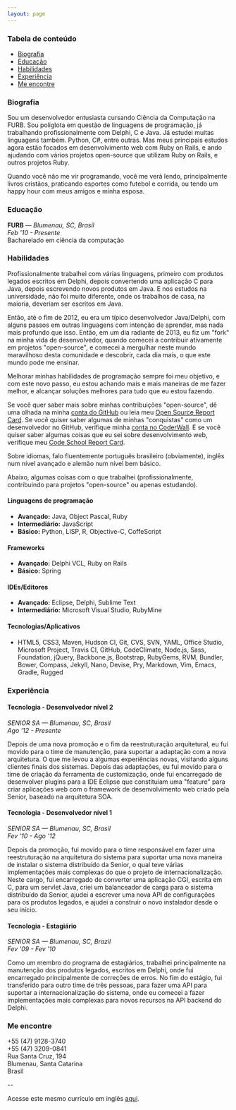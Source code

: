```yaml
---
layout: page
---
```


### Tabela de conteúdo

- [Biografia](#biography)
- [Educação](#education)
- [Habilidades](#skills)
- [Experiência](#work-exp)
- [Me encontre](#find-me)

<h3 id="biography">Biografia</h3>

Sou um desenvolvedor entusiasta cursando Ciência da Computação na FURB. Sou poliglota em questão de linguagens de programação, já trabalhando profissionalmente com Delphi, C e Java. Já estudei muitas linguagens também. Python, C#, entre outras. Mas meus principais estudos agora estão focados em desenvolvimento web com Ruby on Rails, e ando ajudando com vários projetos open-source que utilizam Ruby on Rails, e outros projetos Ruby.

Quando você não me vir programando, você me verá lendo, principalmente livros cristãos, praticando esportes como futebol e corrida, ou tendo um happy hour com meus amigos e minha esposa.

<h3 id="education">Educação</h3>

**FURB** &mdash; *Blumenau, SC, Brasil*<br/>
*Feb '10 - Presente*<br/>
Bacharelado em ciência da computação

<h3 id="skills">Habilidades</h3>

Profissionalmente trabalhei com várias linguagens, primeiro com produtos legados escritos em Delphi, depois convertendo uma aplicação C para Java, depois escrevendo novos produtos em Java. E nos estudos na universidade, não foi muito diferente, onde os trabalhos de casa, na maioria, deveriam ser escritos em Java.

Então, até o fim de 2012, eu era um típico desenvolvedor Java/Delphi, com alguns passos em outras linguagens com intenção de aprender, mas nada mais profundo que isso. Então, em um dia radiante de 2013, eu fiz um "fork" na minha vida de desenvolvedor, quando comecei a contribuir ativamente em projetos "open-source", e comecei a mergulhar neste mundo maravilhoso desta comunidade e descobrir, cada dia mais, o que este mundo pode me ensinar.

Melhorar minhas habilidades de programação sempre foi meu objetivo, e com este novo passo, eu estou achando mais e mais maneiras de me fazer melhor, e alcançar soluções melhores para tudo que eu estou fazendo.

Se você quer saber mais sobre minhas contribuições "open-source", dê uma olhada na minha [conta do GitHub](https://github.com/kelvinst) ou leia meu [Open Source Report Card](http://osrc.dfm.io/kelvinst). Se você quiser saber algumas de minhas "conquistas" como um desenvolvedor no GitHub, verifique minha [conta no CoderWall](https://coderwall.com/kelvinst). E se você quiser saber algumas coisas que eu sei sobre desenvolvimento web, verifique meu [Code School Report Card](https://www.codeschool.com/users/kelvinst).

Sobre idiomas, falo fluentemente português brasileiro (obviamente), inglês num nível avançado e alemão num nível bem básico.

Abaixo, algumas coisas com o que trabalhei (profissionalmente, contribuindo para projetos "open-source" ou apenas estudando).

#### Linguagens de programação

- **Avançado:** Java, Object Pascal, Ruby
- **Intermediário:** JavaScript
- **Básico:** Python, LISP, R, Objective-C, CoffeScript

#### Frameworks

- **Avançado:** Delphi VCL, Ruby on Rails
- **Básico:** Spring

#### IDEs/Editores

- **Avançado:** Eclipse, Delphi, Sublime Text
- **Intermediário:** Microsoft Visual Studio, RubyMine

#### Tecnologias/Aplicativos

- HTML5, CSS3, Maven, Hudson CI, Git, CVS, SVN, YAML, Office Studio, Microsoft Project, Travis CI, GitHub, CodeClimate, Node.js, Sass, Foundation, jQuery, Backbone.js, Bootstrap, RubyGems, RVM, Bundler, Bower, Compass, Jekyll, Nano, Devise, Pry, Markdown, Vim, Emacs, Gradle, Rugged

<h3 id="work-exp">Experiência</h3>


#### Tecnologia - Desenvolvedor nível 2

*SENIOR SA &mdash; Blumenau, SC, Brasil*<br/>
*Ago '12 - Presente*

Depois de uma nova promoção e o fim da reestruturação arquitetural, eu fui movido para o time de manutenção, para suportar a adaptação com a nova arquitetura. O que me levou a algumas experiências novas, visitando alguns clientes finais dos sistemas. Depois das adaptações, eu fui movido para o time de criação da ferramenta de customização, onde fui encarregado de desenvolver plugins para a IDE Eclipse que constituiam uma "feature" para criar aplicações web com o framework de desenvolvimento web criado pela Senior, baseado na arquitetura SOA.

#### Tecnologia - Desenvolvedor nível 1

*SENIOR SA &mdash; Blumenau, SC, Brasil*<br/>
*Fev '10 - Ago '12*

Depois da promoção, fui movido para o time responsável em fazer uma reestruturação na arquitetura do sistema para suportar uma nova maneira de instalar o sistema distribuído da Senior, o qual teve várias implementações mais complexas do que o projeto de internacionalização. Neste cargo, fui encarregado de converter uma aplicação CGI, escrita em C, para um servlet Java, criei um balanceador de carga para o sistema distribuído da Senior, ajudei a escrever uma nova API de configurações para os produtos legados, e ajudei a construir o novo instalador desde o seu início.

#### Tecnologia - Estagiário

*SENIOR SA &mdash; Blumenau, SC, Brazil*<br/>
*Fev '09 - Fev '10*

Como um membro do programa de estagiários, trabalhei principalmente na manutenção dos produtos legados, escritos em Delphi, onde fui encarregado principalmente de correções de erros. No fim do estágio, fui transferido para outro time de três pessoas, para fazer uma API para suportar a internacionalização do sistema, onde eu comecei a fazer implementações mais complexas para novos recursos na API backend do Delphi.

<h3 id="find-me">Me encontre</h3>

+55 (47) 9128-3740<br/>
+55 (47) 3209-0841<br/>
Rua Santa Cruz, 194<br/>
Blumenau, Santa Catarina<br/>
Brasil

--

Acesse este mesmo currículo em inglês [aqui]({{site.url}}/resume).